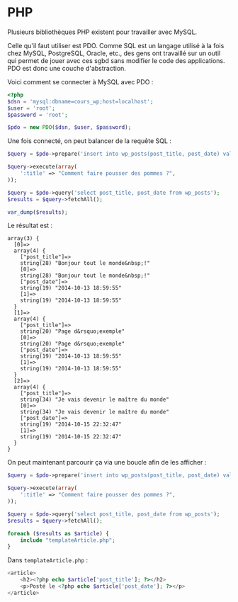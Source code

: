 # PHP

Plusieurs bibliothèques PHP existent pour travailler avec MySQL.

Celle qu'il faut utiliser est PDO. Comme SQL est un langage utilisé à la fois chez MySQL, PostgreSQL, Oracle, etc., des gens ont travaillé sur un outil qui permet de jouer avec ces sgbd sans modifier le code des applications. PDO est donc une couche d'abstraction.

Voici comment se connecter à MySQL avec PDO :

```php
<?php
$dsn = 'mysql:dbname=cours_wp;host=localhost';
$user = 'root';
$password = 'root';

$pdo = new PDO($dsn, $user, $password);
```

Une fois connecté, on peut balancer de la requête SQL :

```php
$query = $pdo->prepare('insert into wp_posts(post_title, post_date) values(:title, now()');

$query->execute(array(
    ':title' => "Comment faire pousser des pommes ?",
));

$query = $pdo->query('select post_title, post_date from wp_posts');
$results = $query->fetchAll();

var_dump($results);
```

Le résultat est :

```
array(3) {
  [0]=>
  array(4) {
    ["post_title"]=>
    string(28) "Bonjour tout le monde&nbsp;!"
    [0]=>
    string(28) "Bonjour tout le monde&nbsp;!"
    ["post_date"]=>
    string(19) "2014-10-13 18:59:55"
    [1]=>
    string(19) "2014-10-13 18:59:55"
  }
  [1]=>
  array(4) {
    ["post_title"]=>
    string(20) "Page d&rsquo;exemple"
    [0]=>
    string(20) "Page d&rsquo;exemple"
    ["post_date"]=>
    string(19) "2014-10-13 18:59:55"
    [1]=>
    string(19) "2014-10-13 18:59:55"
  }
  [2]=>
  array(4) {
    ["post_title"]=>
    string(34) "Je vais devenir le maître du monde"
    [0]=>
    string(34) "Je vais devenir le maître du monde"
    ["post_date"]=>
    string(19) "2014-10-15 22:32:47"
    [1]=>
    string(19) "2014-10-15 22:32:47"
  }
}
```

On peut maintenant parcourir ça via une boucle afin de les afficher :

```php
$query = $pdo->prepare('insert into wp_posts(post_title, post_date) values(:title, now()');

$query->execute(array(
    ':title' => "Comment faire pousser des pommes ?",
));

$query = $pdo->query('select post_title, post_date from wp_posts');
$results = $query->fetchAll();

foreach ($results as $article) {
    include "templateArticle.php";
}
```

Dans ```templateArticle.php``` :

```php
<article>
    <h2><?php echo $article['post_title']; ?></h2>
    <p>Posté le <?php echo $article['post_date']; ?></p>
</article>
```


